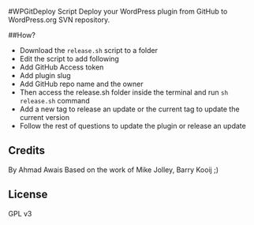 #WPGitDeploy Script
Deploy your WordPress plugin from GitHub to WordPress.org SVN repository. 

##How?
- Download the `release.sh` script to a folder
- Edit the script to add following
- Add GitHub Access token
- Add plugin slug
- Add GitHub repo name and the owner
- Then access the release.sh folder inside the terminal and run `sh release.sh` command 
- Add a new tag to release an update or the current tag to update the current version
- Follow the rest of questions to update the plugin or release an update

## Credits
By Ahmad Awais
Based on the work of Mike Jolley, Barry Kooij ;)

## License
GPL v3
